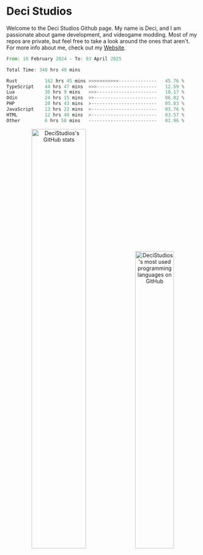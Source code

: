# Deci Studios
Welcome to the Deci Studios Github page. My name is Deci, and I am passionate about game development, and videogame modding. Most of my repos are private, but feel free to take a look around the ones that aren't.
For more info about me, check out my <a href="https://decidev.co.uk" target="_blank">Website</a>.
<!--START_SECTION:waka-->

```rust
From: 10 February 2024 - To: 03 April 2025

Total Time: 348 hrs 40 mins

Rust          162 hrs 45 mins >>>>>>>>>>>--------------   45.76 %
TypeScript    44 hrs 47 mins  >>>----------------------   12.59 %
Lua           36 hrs 9 mins   >>>----------------------   10.17 %
Odin          24 hrs 15 mins  >>-----------------------   06.82 %
PHP           20 hrs 43 mins  >------------------------   05.83 %
JavaScript    13 hrs 22 mins  >------------------------   03.76 %
HTML          12 hrs 40 mins  >------------------------   03.57 %
Other         6 hrs 58 mins   -------------------------   01.96 %
```

<!--END_SECTION:waka-->
<p align="center">
  <a href="https://github.com/anuraghazra/github-readme-stats" target="_blank"><img src="https://github-readme-stats.vercel.app/api?username=decistudios&show_icons=true&count_private=true&theme=omni&hide_border=true" alt="DeciStudios's GitHub stats" width="53.1%" /></a>
  <a href="https://github.com/anuraghazra/github-readme-stats" target="_blank"><img width="44.7%" src="https://github-readme-stats.vercel.app/api/top-langs/?username=decistudios&theme=omni&layout=compact&hide_border=true&langs_count=6" alt="DeciStudios's most used programming languages on GitHub" /></a>
</p>


